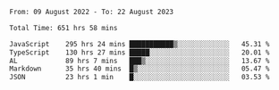 
<!--START_SECTION:waka-->

```txt
From: 09 August 2022 - To: 22 August 2023

Total Time: 651 hrs 58 mins

JavaScript    295 hrs 24 mins ███████████▒░░░░░░░░░░░░░   45.31 %
TypeScript    130 hrs 27 mins █████░░░░░░░░░░░░░░░░░░░░   20.01 %
AL            89 hrs 7 mins   ███▒░░░░░░░░░░░░░░░░░░░░░   13.67 %
Markdown      35 hrs 40 mins  █▒░░░░░░░░░░░░░░░░░░░░░░░   05.47 %
JSON          23 hrs 1 min    █░░░░░░░░░░░░░░░░░░░░░░░░   03.53 %
```

<!--END_SECTION:waka-->











